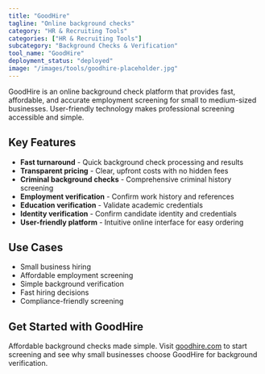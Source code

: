 ```yaml
---
title: "GoodHire"
tagline: "Online background checks"
category: "HR & Recruiting Tools"
categories: ["HR & Recruiting Tools"]
subcategory: "Background Checks & Verification"
tool_name: "GoodHire"
deployment_status: "deployed"
image: "/images/tools/goodhire-placeholder.jpg"
---
```

GoodHire is an online background check platform that provides fast, affordable, and accurate employment screening for small to medium-sized businesses. User-friendly technology makes professional screening accessible and simple.

## Key Features

- **Fast turnaround** - Quick background check processing and results
- **Transparent pricing** - Clear, upfront costs with no hidden fees
- **Criminal background checks** - Comprehensive criminal history screening
- **Employment verification** - Confirm work history and references
- **Education verification** - Validate academic credentials
- **Identity verification** - Confirm candidate identity and credentials
- **User-friendly platform** - Intuitive online interface for easy ordering

## Use Cases

- Small business hiring
- Affordable employment screening
- Simple background verification
- Fast hiring decisions
- Compliance-friendly screening

## Get Started with GoodHire

Affordable background checks made simple. Visit [goodhire.com](https://www.goodhire.com) to start screening and see why small businesses choose GoodHire for background verification.
